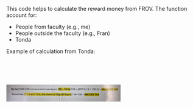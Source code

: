 This code helps to calculate the reward money from FROV. 
The function account for:
- People from faculty (e.g., me)
- People outside the faculty (e.g., Fran)
- Tonda

Example of calculation from Tonda: 
 <img align="center" src="Tonda.jpeg" width="300" style="margin-top: 80px">

